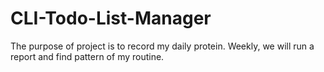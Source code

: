 # CLI-Todo-List-Manager
The purpose of project is to record my daily protein. Weekly, we will run a report and find pattern of my routine.